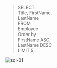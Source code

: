 >SELECT<br>
>    Title, FirstName,<br>
>    LastName<br>
>FROM<br>
>    Employee<br>
>Order by<br>
>    FirstName ASC,<br>
>    LastName DESC<br>
>LIMIT 5;<br>

![sql-01](https://user-images.githubusercontent.com/106902757/173181800-597a7224-d9a9-498c-9a4d-e49e60d67dfe.png)
